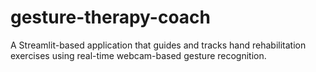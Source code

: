 # gesture-therapy-coach
A Streamlit-based application that guides and tracks hand rehabilitation exercises using real-time webcam-based gesture recognition.
